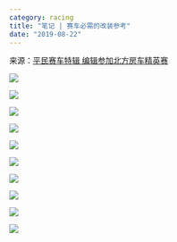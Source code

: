 ```yaml
---
category: racing
title: "笔记 | 赛车必需的改装参考"
date: "2019-08-22"
---
```


来源：[平民赛车特辑 编辑参加北方房车精英赛](https://www.autohome.com.cn/tuning/201406/813653.html)

![](https://i.imgur.com/pEhlJ9W.jpg)

![](https://i.imgur.com/Gjo8f83.jpg)

![](https://i.imgur.com/m2bQKGs.jpg)

![](https://i.imgur.com/2YKlWu8.jpg)

![](https://i.imgur.com/NAzVdmC.jpg)

![](https://i.imgur.com/S9LWlzZ.jpg)

![](https://i.imgur.com/ETLA9M8.jpg)

![](https://i.imgur.com/aWEkz0z.jpg)

![](https://i.imgur.com/BPFpQvo.jpg)

![](https://i.imgur.com/089dPT9.jpg)
